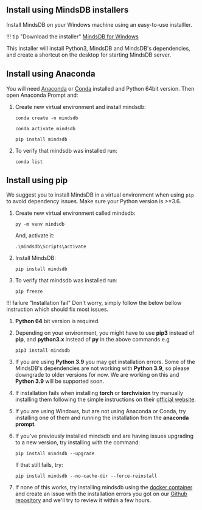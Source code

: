 
## Install using MindsDB installers

Install MindsDB on your Windows machine using an easy-to-use installler.

!!! tip "Download the installer"
    [MindsDB for Windows](https://mindsdb-installer.s3-us-west-2.amazonaws.com/mindsdb-installer/windows/MindsDB_Latest-Setup.exe)

This installer will install Python3, MindsDB and MindsDB's dependencies, and create a shortcut on the desktop for starting MindsDB server.

## Install using Anaconda

You will need [Anaconda](https://www.anaconda.com/products/individual) or [Conda](https://conda.io/projects/conda/en/latest/index.html) installed and Python 64bit version. Then open Anaconda Prompt and:

1. Create new virtual environment and install mindsdb:

    ```
    conda create -n mindsdb
    ```

    ```
    conda activate mindsdb
    ```

    ```
    pip install mindsdb
    ```

2. To verify that mindsdb was installed run:

    ```
    conda list
    ```

## Install using pip

We suggest you to install MindsDB in a virtual environment when using `pip` to avoid dependency issues. Make sure your Python version is >=3.6.

1. Create new virtual environment called mindsdb:

    ```
    py -m venv mindsdb
    ```

    And, activate it:

    ```
    .\mindsdb\Scripts\activate
    ```

2. Install MindsDB:

    ```
    pip install mindsdb
    ```

3. To verify that mindsdb was installed run:

    ```
    pip freeze
    ```

!!! failure "Installation fail"
    Don't worry, simply follow the below bellow instruction which should fix most issues.

1. **Python 64** bit version is required. 


2. Depending on your environment, you might have to use **pip3** instead of **pip**, and **python3.x** instead of **py** in the above commands e.g

    ```
    pip3 install mindsdb
    ```

3. If you are using **Python 3.9** you may get installation errors. Some of the MindsDB's dependencies are not working with **Python 3.9**, so please downgrade to older versions for now. We are working on this and **Python 3.9** will be supported soon.

4. If installation fails when installing **torch** or **torchvision** try manually installing them following the simple instructions on their [official website](https://pytorch.org/get-started/locally/).

5. If you are using Windows, but are not using Anaconda or Conda, try installing one of them and running the installation from the **anaconda prompt**.

6. If you've previously installed mindsdb and are having issues upgrading to a new version, try installing with the command: 

    `pip install mindsdb --upgrade`

    If that still fails, try: 

    `pip install mindsdb --no-cache-dir --force-reinstall`

7. If none of this works, try installing mindsdb using the [docker container]() and create an issue with the installation errors you got on our  [Github repository](https://github.com/mindsdb/mindsdb/issues) and we'll try to review it within a few hours.